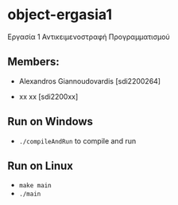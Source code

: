 # object-ergasia1

Εργασία 1 Αντικειμενοστραφή Προγραμματισμού

## Members:

- Alexandros Giannoudovardis [sdi2200264]

- xx xx [sdi2200xx]

## Run on Windows

- `./compileAndRun` to compile and run

## Run on Linux

- `make main`
- `./main`